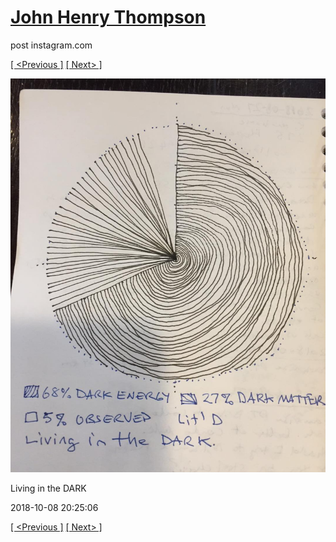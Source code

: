 # [John Henry Thompson](../README.md)
post instagram.com

[[ <Previous ]](2018-10-10-1.md) [[ Next> ]](2018-10-08-2.md)

[![](../media/2018-10-08/Living-in-the-DARK.jpg)](../README.md)

Living in the DARK

2018-10-08 20:25:06

[[ <Previous ]](2018-10-10-1.md) [[ Next> ]](2018-10-08-2.md)